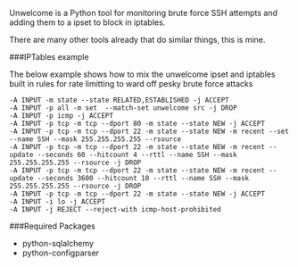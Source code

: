 Unwelcome is a Python tool for monitoring brute force SSH attempts and adding them
to a ipset to block in iptables. 

There are many other tools already that do similar things, this is mine. 

###IPTables example

The below example shows how to mix the unwelcome ipset and iptables built in rules for rate limitting 
to ward off pesky brute force attacks

```
-A INPUT -m state --state RELATED,ESTABLISHED -j ACCEPT
-A INPUT -p all -m set  --match-set unwelcome src -j DROP
-A INPUT -p icmp -j ACCEPT
-A INPUT -p tcp -m tcp --dport 80 -m state --state NEW -j ACCEPT
-A INPUT -p tcp -m tcp --dport 22 -m state --state NEW -m recent --set --name SSH --mask 255.255.255.255 --rsource
-A INPUT -p tcp -m tcp --dport 22 -m state --state NEW -m recent --update --seconds 60 --hitcount 4 --rttl --name SSH --mask 255.255.255.255 --rsource -j DROP
-A INPUT -p tcp -m tcp --dport 22 -m state --state NEW -m recent --update --seconds 3600 --hitcount 10 --rttl --name SSH --mask 255.255.255.255 --rsource -j DROP
-A INPUT -p tcp -m tcp --dport 22 -m state --state NEW -j ACCEPT
-A INPUT -i lo -j ACCEPT
-A INPUT -j REJECT --reject-with icmp-host-prohibited
```

###Required Packages
- python-sqlalchemy
- python-configparser
